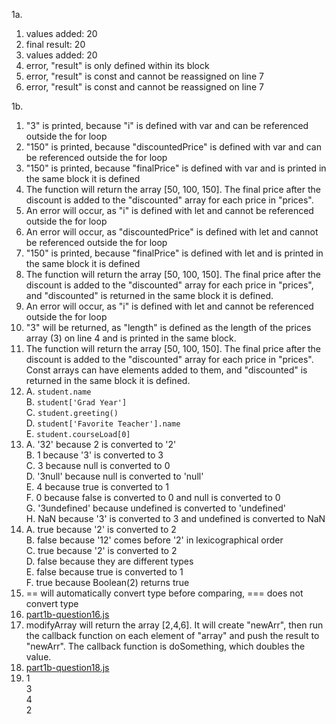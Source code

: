 1a.
1. values added: 20
2. final result: 20
3. values added: 20
4. error, "result" is only defined within its block
5. error, "result" is const and cannot be reassigned on line 7
6. error, "result" is const and cannot be reassigned on line 7

1b.
1. "3" is printed, because "i" is defined with var and can be referenced outside the for loop
2. "150" is printed, because "discountedPrice" is defined with var and can be referenced outside the for loop
3. "150" is printed, because "finalPrice" is defined with var and is printed in the same block it is defined
4. The function will return the array [50, 100, 150]. The final price after the discount is added to the "discounted" array for each price in "prices".
5. An error will occur, as "i" is defined with let and cannot be referenced outside the for loop
6. An error will occur, as "discountedPrice" is defined with let and cannot be referenced outside the for loop
7. "150" is printed, because "finalPrice" is defined with let and is printed in the same block it is defined
8. The function will return the array [50, 100, 150]. The final price after the discount is added to the "discounted" array for each price in "prices", and "discounted" is returned in the same block it is defined.
9. An error will occur, as "i" is defined with let and cannot be referenced outside the for loop
10. "3" will be returned, as "length" is defined as the length of the prices array (3) on line 4 and is printed in the same block.
11. The function will return the array [50, 100, 150]. The final price after the discount is added to the "discounted" array for each price in "prices". Const arrays can have elements added to them, and "discounted" is returned in the same block it is defined.
12. A. `student.name`  
    B. `student['Grad Year']`  
    C. `student.greeting()`  
    D. `student['Favorite Teacher'].name`  
    E. `student.courseLoad[0]`
13. A. '32' because 2 is converted to '2'  
    B. 1 because '3' is converted to 3  
    C. 3 because null is converted to 0  
    D. '3null' because null is converted to 'null'  
    E. 4 because true is converted to 1  
    F. 0 because false is converted to 0 and null is converted to 0  
    G. '3undefined' because undefined is converted to 'undefined'  
    H. NaN because '3' is converted to 3 and undefined is converted to NaN
14. A. true because '2' is converted to 2  
    B. false because '12' comes before '2' in lexicographical order  
    C. true because '2' is converted to 2  
    D. false because they are different types  
    E. false because true is converted to 1  
    F. true because Boolean(2) returns true
15. == will automatically convert type before comparing, === does not convert type
16. [part1b-question16.js](part1b-question16.js)
17. modifyArray will return the array [2,4,6]. It will create "newArr", then run the callback function on each element of "array" and push the result to "newArr". The callback function is doSomething, which doubles the value.
18. [part1b-question18.js](part1b-question18.js)
19. 1  
    3  
    4  
    2